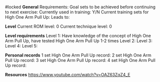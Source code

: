 #locked
**General**
Requirements:
Goal sets to be achieved before continuing to next exercise:
Currently used in training: Y/N
Current training sets for High One Arm Pull Up:
Leads to: 

**Level**
Current ROM level: 0
Current technique level: 0

**Level requirements**
Level 1: Have knowledge of the concept of High One Arm Pull Up, have tested High One Arm Pull Up 1-2 times
Level 2:
Level 3:
Level 4:
Level 5:

**Personal records**
1 set High One Arm Pull Up record:
2 set High One Arm Pull Up record:
3 set High One Arm Pull Up record:
4 set High One Arm Pull Up record:

**Resources**
https://www.youtube.com/watch?v=OAZ63ZqZ4_E


